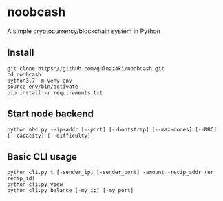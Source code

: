 # noobcash
A simple cryptocurrency/blockchain system in Python


## Install
```
git clone https://github.com/gulnazaki/noobcash.git
cd noobcash
python3.7 -m venv env
source env/bin/activate
pip install -r requirements.txt
```
## Start node backend
```
python nbc.py --ip-addr [--port] [--bootstrap] [--max-nodes] [--NBC] [--capacity] [--difficulty]
```
## Basic CLI usage
```
python cli.py t [-sender_ip] [-sender_port] -amount -recip_addr (or recip_id)
python cli.py view
python cli.py balance [-my_ip] [-my_port]
```
